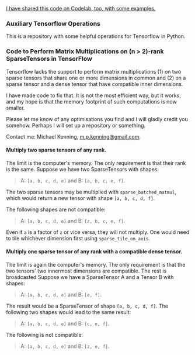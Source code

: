 [I have shared this code on Codelab, too, with some examples.](https://colab.research.google.com/drive/1BvNLVQFrNv9fGJ2lUogtJHji1D1Y2djB?usp=sharing)

### Auxiliary Tensorflow Operations

This is a repository with some helpful operations for Tensorflow in Python.


### Code to Perform Matrix Multiplications on (n > 2)-rank SparseTensors in TensorFlow

Tensorflow lacks the support to perform matrix multiplications (1) on two sparse tensors that share one or more dimensions in common and (2) on a sparse tensor and a dense tensor that have compatible inner dimensions.

I have made code to fix that. It is not the most efficient way, but it works, and my hope is that the memory footprint of such computations is now smaller.

Please let me know of any optimisations you find and I will gladly credit you somehow. Perhaps I will set up a repository or something.

Contact me: Michael Kenning, m.p.kenning@gmail.com.

#### Multiply two sparse tensors of any rank.

The limit is the computer's memory. The only requirement is that their rank is the same. Suppose we have two SparseTensors with shapes:

> A: `[a, b, c, d, e]` and B: `[a, b, c, e, f]`.

The two sparse tensors may be multiplied with `sparse_batched_matmul`, which would return a new tensor with shape `[a, b, c, d, f]`.

The following shapes are not compatible:

> A: `[a, b, c, d, e]` and B: `[z, b, c, e, f]`.

Even if `a` is a factor of `z` or vice versa, they will not multiply. One would need to tile whichever dimension first using `sparse_tile_on_axis`.

#### Multiply one sparse tensor of any rank with a compatible dense tensor.

The limit is again the computer's memory. The only requirement is that the two tensors' two innermost dimensions are compatible. The rest is broadcasted Suppose we have a SparseTensor A and a Tensor B with shapes:

> A: `[a, b, c, d, e]` and B: `[e, f]`.

The result would be a SparseTensor of shape `[a, b, c, d, f]`. The following two shapes would lead to the same result:

> A: `[a, b, c, d, e]` and B: `[c, e, f]`.

The following is not compatible:

> A: `[a, b, c, d, e]` and B: `[z, e, f]`.